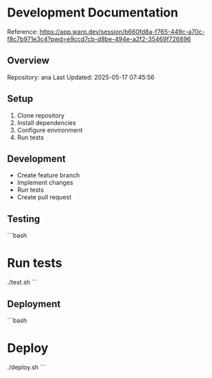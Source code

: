 # Development Documentation
Reference: https://app.warp.dev/session/b660fd8a-f765-449c-a70c-f8c7b971e3c4?pwd=e9ccd7cb-d8be-494e-a2f2-35469f726896

## Overview
Repository: ana
Last Updated: 2025-05-17 07:45:56

## Setup
1. Clone repository
2. Install dependencies
3. Configure environment
4. Run tests

## Development
- Create feature branch
- Implement changes
- Run tests
- Create pull request

## Testing
\`\`\`bash
# Run tests
./test.sh
\`\`\`

## Deployment
\`\`\`bash
# Deploy
./deploy.sh
\`\`\`
